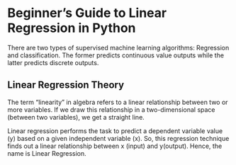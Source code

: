 # Beginner’s Guide to Linear Regression in Python
There are two types of supervised machine learning algorithms: Regression and classification. The former predicts continuous value outputs while the latter predicts discrete outputs. 
## Linear Regression Theory
The term “linearity” in algebra refers to a linear relationship between two or more variables. If we draw this relationship in a two-dimensional space (between two variables), we get a straight line.

Linear regression performs the task to predict a dependent variable value (y) based on a given independent variable (x). So, this regression technique finds out a linear relationship between x (input) and y(output). Hence, the name is Linear Regression. 
